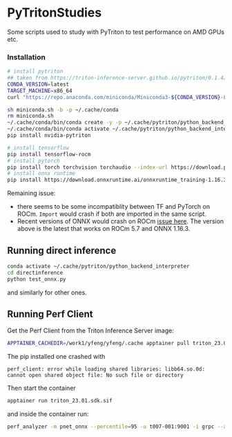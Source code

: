 # PyTritonStudies

Some scripts used to study with PyTriton to test performance on AMD GPUs etc.

### Installation

```sh
# install pytriton
## taken from https://triton-inference-server.github.io/pytriton/0.1.4/installation/
CONDA_VERSION=latest
TARGET_MACHINE=x86_64
curl "https://repo.anaconda.com/miniconda/Miniconda3-${CONDA_VERSION}-Linux-${TARGET_MACHINE}.sh" --output miniconda.sh

sh miniconda.sh -b -p ~/.cache/conda
rm miniconda.sh
~/.cache/conda/bin/conda create -y -p ~/.cache/pytriton/python_backend_interpreter python=3.8 numpy~=1.21 pyzmq~=23.0
~/.cache/conda/bin/conda activate ~/.cache/pytriton/python_backend_interpreter
pip install nvidia-pytriton

# install tensorflow
pip install tensorflow-rocm
# install pytorch
pip install torch torchvision torchaudio --index-url https://download.pytorch.org/whl/rocm5.7
# install onnx runtime
pip install https://download.onnxruntime.ai/onnxruntime_training-1.16.3%2Brocm55-cp38-cp38-manylinux_2_17_x86_64.manylinux2014_x86_64.whl
```

Remaining issue: 
- there seems to be some incompatiblity between TF and PyTorch on ROCm. `Import` would crash if both are imported in the same script.
- Recent versions of ONNX would crash on ROCm [issue here](https://github.com/microsoft/onnxruntime/issues/20203). The version above is the latest that works on ROCm 5.7 and ONNX 1.16.3.

## Running direct inference

```sh
conda activate ~/.cache/pytriton/python_backend_interpreter
cd directinference
python test_onnx.py
```
and similarly for other ones.

## Running Perf Client

Get the Perf Client from the Triton Inference Server image:
```sh
APPTAINER_CACHEDIR=/work1/yfeng/yfeng/.cache apptainer pull triton_23.01.sdk.sif docker://nvcr.io/nvidia/tritonserver:23.01-py3-sdk
```
The pip installed one crashed with 
```
perf_client: error while loading shared libraries: libb64.so.0d: cannot open shared object file: No such file or directory
```

Then start the container
```sh
apptainer run triton_23.01.sdk.sif
```
and inside the container run:
```sh
perf_analyzer -m pnet_onnx --percentile=95 -u t007-001:9001 -i grpc --async -p 9001 --concurrency-range 8:8 -b 100 --shape INPUT_1:2,50 --shape INPUT_2:20,50 --shape INPUT_3:1,50 --shape INPUT_4:2,4 --shape INPUT_5:11,4 --shape INPUT_6:1,4
```